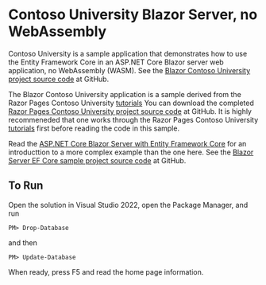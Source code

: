 # Contoso University Blazor Server, no WebAssembly

Contoso University is a sample application that demonstrates how to
use the Entity Framework Core in an ASP.NET Core Blazor server web
application, no WebAssembly (WASM).  See the
[Blazor Contoso University project source code](https://github.com/marcusdeangabriel/ContosoUniversity-blazor-server)
at GitHub.

The Blazor Contoso University application is a sample derived from the
Razor Pages Contoso University
[tutorials](https://docs.microsoft.com/aspnet/core/data/ef-rp/intro)
You can download the completed
[Razor Pages Contoso University project source code](https://github.com/dotnet/AspNetCore.Docs/tree/main/aspnetcore/data/ef-rp/intro/samples/cu)
at GitHub.  It is highly recommeneded that one works through the
Razor Pages Contoso University
[tutorials](https://docs.microsoft.com/aspnet/core/data/ef-rp/intro)
first before reading the code in this sample.


Read the
[ASP.NET Core Blazor Server with Entity Framework Core](https://learn.microsoft.com/en-us/aspnet/core/blazor/blazor-server-ef-core?view=aspnetcore-7.0)
for an introducttion to a more complex example than the one here.  See
the
[Blazor Server EF Core sample project source code](https://github.com/dotnet/blazor-samples/tree/main/7.0/BlazorServerEFCoreSample)
at GitHub.

## To Run

Open the solution in Visual Studio 2022, open the Package Manager, and
run

    PM> Drop-Database

and then

    PM> Update-Database

When ready, press F5 and read the home page information.
